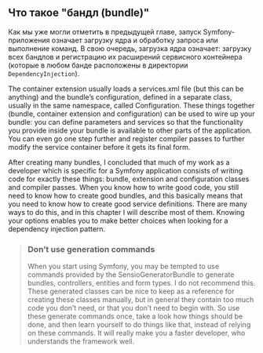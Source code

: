 ## Что такое "бандл (bundle)"

Как мы уже могли отметить в предыдущей главе, запуск Symfony-приложения означает загрузку ядра и
обработку запроса или выполнение команд. В свою очередь, загрузка ядра означает: 
загрузку всех бандлов и регистрацию их расширений сервисного контейнера (которые в любом банде расположены в 
директории `DependencyInjection`). 

The container extension usually loads a services.xml file (but this can be
anything) and the bundle’s configuration, defined in a separate class, usually in the same namespace,
called Configuration. These things together (bundle, container extension and configuration) can be
used to wire up your bundle: you can define parameters and services so that the functionality you
provide inside your bundle is available to other parts of the application. You can even go one step
further and register compiler passes to further modify the service container before it gets its final
form.

After creating many bundles, I concluded that much of my work as a developer which is specific
for a Symfony application consists of writing code for exactly these things: bundle, extension and
configuration classes and compiler passes. When you know how to write good code, you still need
to know how to create good bundles, and this basically means that you need to know how to create
good service definitions. There are many ways to do this, and in this chapter I will describe most
of them. Knowing your options enables you to make better choices when looking for a dependency
injection pattern.

> ### Don’t use generation commands
> 
> When you start using Symfony, you may be tempted to use commands provided by the
> SensioGeneratorBundle to generate bundles, controllers, entities and form types. I do not
> recommend this. These generated classes can be nice to keep as a reference for creating
> these classes manually, but in general they contain too much code you don’t need, or that
> you don’t need to begin with. So use these generate commands once, take a look how things
> should be done, and then learn yourself to do things like that, instead of relying on these
> commands. It will really make you a faster developer, who understands the framework well.
